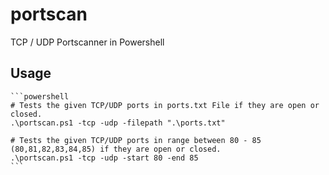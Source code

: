 # portscan
TCP / UDP Portscanner in Powershell

## Usage
    
    ```powershell
    # Tests the given TCP/UDP ports in ports.txt File if they are open or closed.
    .\portscan.ps1 -tcp -udp -filepath ".\ports.txt"

    # Tests the given TCP/UDP ports in range between 80 - 85 (80,81,82,83,84,85) if they are open or closed.
    .\portscan.ps1 -tcp -udp -start 80 -end 85
    ```